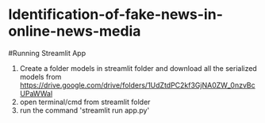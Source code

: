 # Identification-of-fake-news-in-online-news-media

#Running Streamlit App
1. Create a folder models in streamlit folder and download all the serialized models from https://drive.google.com/drive/folders/1UdZtdPC2kf3GjNA0ZW_0nzvBcUPaWWal
2. open terminal/cmd from streamlit folder
3. run the command 'streamlit run app.py'
